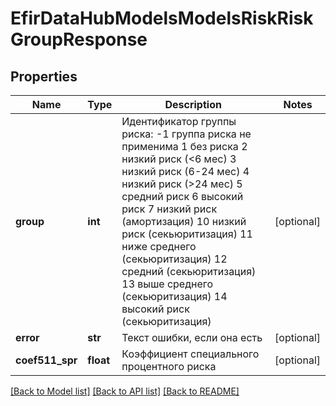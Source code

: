 # EfirDataHubModelsModelsRiskRiskGroupResponse

## Properties
Name | Type | Description | Notes
------------ | ------------- | ------------- | -------------
**group** | **int** | Идентификатор группы риска:  -1 группа риска не применима   1 без риска  2 низкий риск (&lt;6 мес)  3 низкий риск (6-24 мес)  4 низкий риск (&gt;24 мес)  5 средний риск  6 высокий риск  7 низкий риск (амортизация)  10 низкий риск (секьюритизация)  11 ниже среднего (секьюритизация)  12 средний (секьюритизация)  13 выше среднего (секьюритизация)  14 высокий риск (секьюритизация) | [optional] 
**error** | **str** | Текст ошибки, если она есть | [optional] 
**coef511_spr** | **float** | Коэффициент специального процентного риска | [optional] 

[[Back to Model list]](../README.md#documentation-for-models) [[Back to API list]](../README.md#documentation-for-api-endpoints) [[Back to README]](../README.md)

